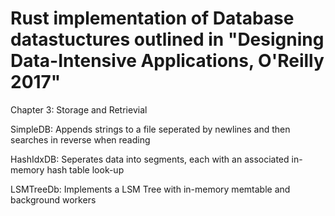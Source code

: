 # Rust implementation of Database datastuctures outlined in "Designing Data-Intensive Applications, O'Reilly 2017"
Chapter 3: Storage and Retrievial

SimpleDB:   Appends strings to a file seperated by newlines and then searches in reverse when reading
 
HashIdxDB:  Seperates data into segments, each with an associated in-memory hash table look-up
 
LSMTreeDb:  Implements a LSM Tree with in-memory memtable and background workers